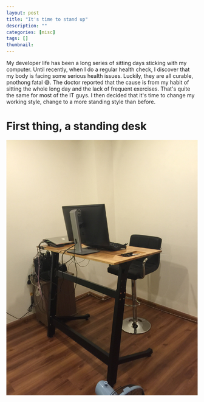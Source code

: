 ```yaml
---
layout: post
title: "It's time to stand up"
description: ""
categories: [misc]
tags: []
thumbnail: 
---
```


[desk1]: /files/2016-07-02-its-time-to-stand-up/desk1.jpg

My developer life has been a long series of sitting days sticking with my computer. Until recently, when I do a regular health check, I discover that my body is facing some serious health issues. Luckily, they are all curable, pnothong fatal 😅. The doctor reported that the cause is from my habit of sitting the whole long day and the lack of frequent exercises. That's quite the same for most of the IT guys. I then decided that it's time to change my working style, change to a more standing style than before.

# First thing, a standing desk

![desk][desk1]